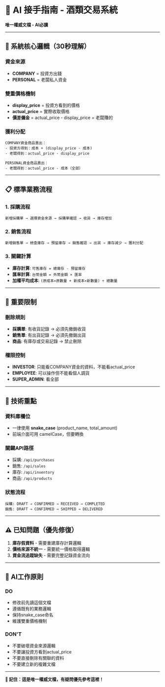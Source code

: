 # 🤖 AI 接手指南 - 酒類交易系統

**唯一權威文檔 - AI必讀**

---

## 🎯 系統核心邏輯（30秒理解）

### 資金來源
- **COMPANY** = 投資方出錢
- **PERSONAL** = 老闆私人資金

### 雙重價格機制
- **display_price** = 投資方看到的價格
- **actual_price** = 實際收取價格
- **價差傭金** = actual_price - display_price = 老闆賺的

### 獲利分配
```
COMPANY資金商品賣出：
- 投資方得到：成本 + (display_price - 成本)
- 老闆得到：actual_price - display_price

PERSONAL資金商品賣出：
- 老闆得到：actual_price - 成本（全部）
```

---

## 📋 標準業務流程

### 1. 採購流程
```
新增採購單 → 選擇資金來源 → 採購單確認 → 收貨 → 庫存增加
```

### 2. 銷售流程
```
新增銷售單 → 檢查庫存 → 預留庫存 → 銷售確認 → 出貨 → 庫存減少 → 獲利分配
```

### 3. 關鍵計算
- **庫存計算**: `可售庫存 = 總庫存 - 預留庫存`
- **匯率計算**: `台幣金額 = 外幣金額 × 匯率`
- **加權平均成本**: `(原成本×原數量 + 新成本×新數量) ÷ 總數量`

---

## 🚫 重要限制

### 刪除規則
- **採購單**: 有收貨記錄 → 必須先撤銷收貨
- **銷售單**: 有出貨記錄 → 必須先撤銷出貨
- **商品**: 有庫存或交易記錄 → 禁止刪除

### 權限控制
- **INVESTOR**: 只能看COMPANY資金的資料，不能看actual_price
- **EMPLOYEE**: 可以操作但不能看個人調貨
- **SUPER_ADMIN**: 看全部

---

## 🔧 技術重點

### 資料庫欄位
- 一律使用 **snake_case** (product_name, total_amount)
- 前端介面可用 camelCase，但要轉換

### 關鍵API路徑
- 採購: `/api/purchases`
- 銷售: `/api/sales`
- 庫存: `/api/inventory`
- 商品: `/api/products`

### 狀態流程
```
採購: DRAFT → CONFIRMED → RECEIVED → COMPLETED
銷售: DRAFT → CONFIRMED → SHIPPED → DELIVERED
```

---

## ⚠️ 已知問題（優先修復）

1. **庫存假資料** - 需要重建庫存計算邏輯
2. **價格來源不統一** - 需要統一價格取得邏輯
3. **資金流追蹤缺失** - 需要完整記錄資金流向

---

## 📝 AI工作原則

### DO
- 修改前先讀這個文檔
- 遵循既有的業務邏輯
- 保持snake_case命名
- 維護雙重價格機制

### DON'T
- 不要破壞資金來源邏輯
- 不要讓投資方看到actual_price
- 不要直接刪除有關聯的資料
- 不要建立新的複雜文檔

---

**🎯 記住：這是唯一權威文檔，有疑問優先參考這裡！**